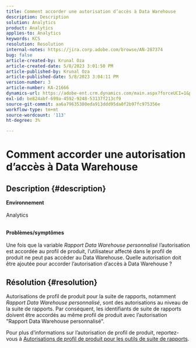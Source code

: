 ```yaml
---
title: Comment accorder une autorisation d’accès à Data Warehouse
description: Description
solution: Analytics
product: Analytics
applies-to: Analytics
keywords: KCS
resolution: Resolution
internal-notes: https://jira.corp.adobe.com/browse/AN-287374
bug: false
article-created-by: Krunal Oza
article-created-date: 5/8/2023 3:01:50 PM
article-published-by: Krunal Oza
article-published-date: 5/8/2023 3:04:11 PM
version-number: 3
article-number: KA-21666
dynamics-url: https://adobe-ent.crm.dynamics.com/main.aspx?forceUCI=1&pagetype=entityrecord&etn=knowledgearticle&id=1610a63c-b1ed-ed11-8849-6045bd006268
exl-id: be824abf-699a-4592-9248-53137f213cf9
source-git-commit: aa6a79635380eda913ddd95da0f2b97fc975356e
workflow-type: tm+mt
source-wordcount: '113'
ht-degree: 3%

---
```


# Comment accorder une autorisation d’accès à Data Warehouse

## Description {#description}

<b>Environnement</b><br><br>Analytics<br><br>

<b>Problèmes/symptômes</b><br><br>Une fois que la variable *Rapport Data Warehouse personnalisé* l’autorisation est accordée au profil de produit, l’utilisateur affecté dans le profil de produit ne peut pas accéder au Data Warehouse. Quelle autorisation doit être ajoutée pour accorder l’autorisation d’accès à Data Warehouse ?<br>

## Résolution {#resolution}


Autorisations de profil de produit pour la suite de rapports, notamment *Rapport Data Warehouse personnalisé*, sont des autorisations au niveau de la suite de rapports. Par conséquent, les identifiants de suite de rapports doivent être accordés au même profil de produit avec l’autorisation &quot;Rapport Data Warehouse personnalisé&quot;.

Pour plus d’informations sur l’autorisation de profil de produit, reportez-vous à [Autorisations de profil de produit pour les outils de suite de rapports](https://experienceleague.adobe.com/docs/analytics/admin/admin-console/permissions/report-suite-tools.html?lang=en).
